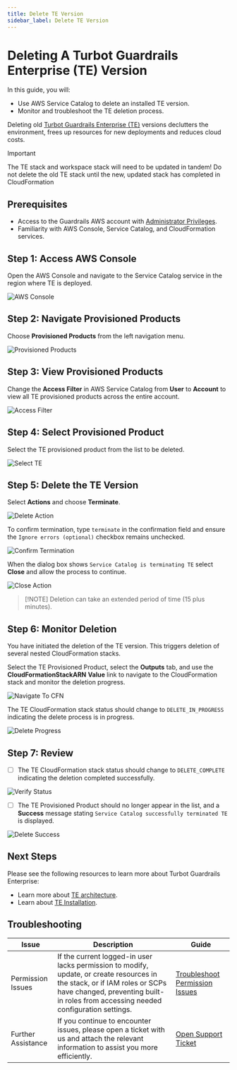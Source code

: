 ```yaml
---
title: Delete TE Version
sidebar_label: Delete TE Version
---
```


# Deleting A Turbot Guardrails Enterprise (TE) Version

In this guide, you will:

- Use AWS Service Catalog to delete an installed TE version.
- Monitor and troubleshoot the TE deletion process.

Deleting old [Turbot Guardrails Enterprise (TE)](/guardrails/docs/reference/glossary#turbot-guardrails-enterprise-te) versions declutters the environment, frees up resources for new deployments and reduces cloud costs.

> [!Important]
> The TE stack and workspace stack will need to be updated in tandem! Do not delete the old TE stack until the new, updated stack has completed in CloudFormation

## Prerequisites

- Access to the Guardrails AWS account with [Administrator Privileges](/guardrails/docs/enterprise/FAQ/admin-permissions).
- Familiarity with AWS Console, Service Catalog, and CloudFormation services.

## Step 1: Access AWS Console

Open the AWS Console and navigate to the Service Catalog service in the region where TE is deployed.

![AWS Console](/images/docs/guardrails/guides/hosting-guardrails/installation/delete-te/aws-console.png)

## Step 2: Navigate Provisioned Products

Choose **Provisioned Products** from the left navigation menu.

![Provisioned Products](/images/docs/guardrails/guides/hosting-guardrails/installation/delete-te/service-catalog-provisioned-products.png)

## Step 3: View Provisioned Products

Change the **Access Filter** in AWS Service Catalog from **User** to **Account** to view all TE provisioned products across the entire account.

![Access Filter](/images/docs/guardrails/guides/hosting-guardrails/installation/delete-te/service-catalog-access-filter.png)

## Step 4: Select Provisioned Product

Select the TE provisioned product from the list to be deleted.

![Select TE](/images/docs/guardrails/guides/hosting-guardrails/installation/delete-te/service-catalog-select-provisioned-product-te.png)

## Step 5: Delete the TE Version

Select **Actions** and choose **Terminate**.

![Delete Action](/images/docs/guardrails/guides/hosting-guardrails/installation/delete-te/service-catalog-terminate-te-provisioned-product.png)

To confirm termination, type `terminate` in the confirmation field and ensure the `Ignore errors (optional)` checkbox remains unchecked.

![Confirm Termination](/images/docs/guardrails/guides/hosting-guardrails/installation/delete-te/service-catalog-terminate-te-confirm-action.png)

When the dialog box shows `Service Catalog is terminating TE` select **Close** and allow the process to continue.

![Close Action](/images/docs/guardrails/guides/hosting-guardrails/installation/delete-te/service-catalog-termination-close-action.png)

> [!NOTE] Deletion can take an extended period of time (15 plus minutes).

## Step 6: Monitor Deletion

You have initiated the deletion of the TE version. This triggers deletion of several nested CloudFormation stacks.

Select the TE Provisioned Product, select the **Outputs** tab, and use the **CloudFormationStackARN** **Value** link to navigate to the CloudFormation stack and monitor the deletion progress.

![Navigate To CFN ](/images/docs/guardrails/guides/hosting-guardrails/installation/delete-te/service-catalog-navigate-cfn.png)

The TE CloudFormation stack status should change to `DELETE_IN_PROGRESS` indicating the delete process is in progress.

![Delete Progress](/images/docs/guardrails/guides/hosting-guardrails/installation/delete-te/cfn-te-stack-delete-progress.png)

## Step 7: Review

- [ ] The TE CloudFormation stack status should change to `DELETE_COMPLETE` indicating the deletion completed successfully.

![Verify Status](/images/docs/guardrails/guides/hosting-guardrails/installation/delete-te/cfn-te-delete-complete.png)

- [ ] The TE Provisioned Product should no longer appear in the list, and a **Success** message stating `Service Catalog successfully terminated TE` is displayed.

![Delete Success](/images/docs/guardrails/guides/hosting-guardrails/installation/delete-te/service-catalog-terminate-success.png)

## Next Steps

Please see the following resources to learn more about Turbot Guardrails Enterprise:

- Learn more about [TE architecture](https://turbot.com/guardrails/docs/enterprise/architecture).
- Learn about [TE Installation](/guardrails/docs/enterprise/installation/install-te).

## Troubleshooting

| Issue                                      | Description                                                                                                                                                                                                 | Guide                                |
|----------------------------------------------|-------------------------------------------------------------------------------------------------------------------------------------------------------------------------------------------------------------------|-----------------------------------------------------|
| Permission Issues                        | If the current logged-in user lacks permission to modify, update, or create resources in the stack, or if IAM roles or SCPs have changed, preventing built-in roles from accessing needed configuration settings.   | [Troubleshoot Permission Issues](/guardrails/docs/enterprise/FAQ/admin-permissions#aws-permissions-for-turbot-guardrails-administrators)             |
| Further Assistance                       | If you continue to encounter issues, please open a ticket with us and attach the relevant information to assist you more efficiently.                                                 | [Open Support Ticket](https://support.turbot.com)   |